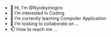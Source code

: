 - 👋 Hi, I’m @Nyiobyiringiro
- 👀 I’m interested in Coding 
- 🌱 I’m currently learning Computer Application
- 💞️ I’m looking to collaborate on ...
- 📫 How to reach me ...

<!---
Nyiobyiringiro/Nyiobyiringiro is a ✨ special ✨ repository because its `README.md` (this file) appears on your GitHub profile.
You can click the Preview link to take a look at your changes.
--->
